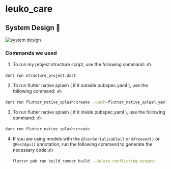 # leuko_care

## System Design 🎨

![system design](https://github.com/user-attachments/assets/58875a89-7f3e-41f4-b723-fd22a3d4ecb2)

### Commands we used 

1. To run my project structure script, use the following command: ✍️
```bash
dart run structure_project.dart
```

2. To run flutter native splash ( if it outside pubspec.yaml ), use the following command: ✍️
```bash
dart run flutter_native_splash:create --path=flutter_native_splash.yaml
```

3. To run flutter native splash ( if it inside pubspec.yaml ), use the following command: ✍️
```bash
dart run flutter_native_splash:create
```

4. If you are using models with the `@JsonSerializable()` or `@Freezed()` or `@RestApi()` annotation, run the following command to generate the necessary code:✍️
```bash
   flutter pub run build_runner build --delete-conflicting-outputs
```
